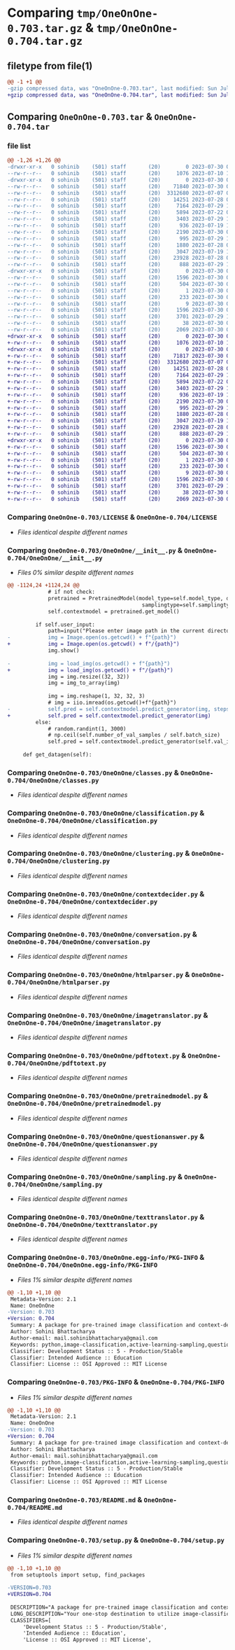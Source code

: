# Comparing `tmp/OneOnOne-0.703.tar.gz` & `tmp/OneOnOne-0.704.tar.gz`

## filetype from file(1)

```diff
@@ -1 +1 @@
-gzip compressed data, was "OneOnOne-0.703.tar", last modified: Sun Jul 30 09:18:14 2023, max compression
+gzip compressed data, was "OneOnOne-0.704.tar", last modified: Sun Jul 30 09:29:22 2023, max compression
```

## Comparing `OneOnOne-0.703.tar` & `OneOnOne-0.704.tar`

### file list

```diff
@@ -1,26 +1,26 @@
-drwxr-xr-x   0 sohinib    (501) staff       (20)        0 2023-07-30 09:18:14.750082 OneOnOne-0.703/
--rw-r--r--   0 sohinib    (501) staff       (20)     1076 2023-07-10 14:29:42.000000 OneOnOne-0.703/LICENSE
-drwxr-xr-x   0 sohinib    (501) staff       (20)        0 2023-07-30 09:18:14.747173 OneOnOne-0.703/OneOnOne/
--rw-r--r--   0 sohinib    (501) staff       (20)    71840 2023-07-30 09:17:21.000000 OneOnOne-0.703/OneOnOne/__init__.py
--rw-r--r--   0 sohinib    (501) staff       (20)  3312680 2023-07-07 06:05:06.000000 OneOnOne-0.703/OneOnOne/classes.py
--rw-r--r--   0 sohinib    (501) staff       (20)    14251 2023-07-28 06:59:10.000000 OneOnOne-0.703/OneOnOne/classification.py
--rw-r--r--   0 sohinib    (501) staff       (20)     7164 2023-07-29 12:25:37.000000 OneOnOne-0.703/OneOnOne/clustering.py
--rw-r--r--   0 sohinib    (501) staff       (20)     5894 2023-07-22 03:02:07.000000 OneOnOne-0.703/OneOnOne/contextdecider.py
--rw-r--r--   0 sohinib    (501) staff       (20)     3403 2023-07-29 18:08:15.000000 OneOnOne-0.703/OneOnOne/conversation.py
--rw-r--r--   0 sohinib    (501) staff       (20)      936 2023-07-19 15:12:54.000000 OneOnOne-0.703/OneOnOne/htmlparser.py
--rw-r--r--   0 sohinib    (501) staff       (20)     2190 2023-07-30 08:22:15.000000 OneOnOne-0.703/OneOnOne/imagetranslator.py
--rw-r--r--   0 sohinib    (501) staff       (20)      995 2023-07-29 18:59:58.000000 OneOnOne-0.703/OneOnOne/pdftotext.py
--rw-r--r--   0 sohinib    (501) staff       (20)     1880 2023-07-28 06:59:09.000000 OneOnOne-0.703/OneOnOne/pretrainedmodel.py
--rw-r--r--   0 sohinib    (501) staff       (20)     3047 2023-07-19 17:26:04.000000 OneOnOne-0.703/OneOnOne/questionanswer.py
--rw-r--r--   0 sohinib    (501) staff       (20)    23928 2023-07-28 06:59:10.000000 OneOnOne-0.703/OneOnOne/sampling.py
--rw-r--r--   0 sohinib    (501) staff       (20)      888 2023-07-29 17:53:14.000000 OneOnOne-0.703/OneOnOne/texttranslator.py
-drwxr-xr-x   0 sohinib    (501) staff       (20)        0 2023-07-30 09:18:14.749266 OneOnOne-0.703/OneOnOne.egg-info/
--rw-r--r--   0 sohinib    (501) staff       (20)     1596 2023-07-30 09:18:14.000000 OneOnOne-0.703/OneOnOne.egg-info/PKG-INFO
--rw-r--r--   0 sohinib    (501) staff       (20)      504 2023-07-30 09:18:14.000000 OneOnOne-0.703/OneOnOne.egg-info/SOURCES.txt
--rw-r--r--   0 sohinib    (501) staff       (20)        1 2023-07-30 09:18:14.000000 OneOnOne-0.703/OneOnOne.egg-info/dependency_links.txt
--rw-r--r--   0 sohinib    (501) staff       (20)      233 2023-07-30 09:18:14.000000 OneOnOne-0.703/OneOnOne.egg-info/requires.txt
--rw-r--r--   0 sohinib    (501) staff       (20)        9 2023-07-30 09:18:14.000000 OneOnOne-0.703/OneOnOne.egg-info/top_level.txt
--rw-r--r--   0 sohinib    (501) staff       (20)     1596 2023-07-30 09:18:14.749686 OneOnOne-0.703/PKG-INFO
--rw-r--r--   0 sohinib    (501) staff       (20)     3701 2023-07-29 19:02:55.000000 OneOnOne-0.703/README.md
--rw-r--r--   0 sohinib    (501) staff       (20)       38 2023-07-30 09:18:14.750189 OneOnOne-0.703/setup.cfg
--rw-r--r--   0 sohinib    (501) staff       (20)     2069 2023-07-30 09:17:21.000000 OneOnOne-0.703/setup.py
+drwxr-xr-x   0 sohinib    (501) staff       (20)        0 2023-07-30 09:29:22.544707 OneOnOne-0.704/
+-rw-r--r--   0 sohinib    (501) staff       (20)     1076 2023-07-10 14:29:42.000000 OneOnOne-0.704/LICENSE
+drwxr-xr-x   0 sohinib    (501) staff       (20)        0 2023-07-30 09:29:22.541402 OneOnOne-0.704/OneOnOne/
+-rw-r--r--   0 sohinib    (501) staff       (20)    71817 2023-07-30 09:29:17.000000 OneOnOne-0.704/OneOnOne/__init__.py
+-rw-r--r--   0 sohinib    (501) staff       (20)  3312680 2023-07-07 06:05:06.000000 OneOnOne-0.704/OneOnOne/classes.py
+-rw-r--r--   0 sohinib    (501) staff       (20)    14251 2023-07-28 06:59:10.000000 OneOnOne-0.704/OneOnOne/classification.py
+-rw-r--r--   0 sohinib    (501) staff       (20)     7164 2023-07-29 12:25:37.000000 OneOnOne-0.704/OneOnOne/clustering.py
+-rw-r--r--   0 sohinib    (501) staff       (20)     5894 2023-07-22 03:02:07.000000 OneOnOne-0.704/OneOnOne/contextdecider.py
+-rw-r--r--   0 sohinib    (501) staff       (20)     3403 2023-07-29 18:08:15.000000 OneOnOne-0.704/OneOnOne/conversation.py
+-rw-r--r--   0 sohinib    (501) staff       (20)      936 2023-07-19 15:12:54.000000 OneOnOne-0.704/OneOnOne/htmlparser.py
+-rw-r--r--   0 sohinib    (501) staff       (20)     2190 2023-07-30 08:22:15.000000 OneOnOne-0.704/OneOnOne/imagetranslator.py
+-rw-r--r--   0 sohinib    (501) staff       (20)      995 2023-07-29 18:59:58.000000 OneOnOne-0.704/OneOnOne/pdftotext.py
+-rw-r--r--   0 sohinib    (501) staff       (20)     1880 2023-07-28 06:59:09.000000 OneOnOne-0.704/OneOnOne/pretrainedmodel.py
+-rw-r--r--   0 sohinib    (501) staff       (20)     3047 2023-07-19 17:26:04.000000 OneOnOne-0.704/OneOnOne/questionanswer.py
+-rw-r--r--   0 sohinib    (501) staff       (20)    23928 2023-07-28 06:59:10.000000 OneOnOne-0.704/OneOnOne/sampling.py
+-rw-r--r--   0 sohinib    (501) staff       (20)      888 2023-07-29 17:53:14.000000 OneOnOne-0.704/OneOnOne/texttranslator.py
+drwxr-xr-x   0 sohinib    (501) staff       (20)        0 2023-07-30 09:29:22.543877 OneOnOne-0.704/OneOnOne.egg-info/
+-rw-r--r--   0 sohinib    (501) staff       (20)     1596 2023-07-30 09:29:22.000000 OneOnOne-0.704/OneOnOne.egg-info/PKG-INFO
+-rw-r--r--   0 sohinib    (501) staff       (20)      504 2023-07-30 09:29:22.000000 OneOnOne-0.704/OneOnOne.egg-info/SOURCES.txt
+-rw-r--r--   0 sohinib    (501) staff       (20)        1 2023-07-30 09:29:22.000000 OneOnOne-0.704/OneOnOne.egg-info/dependency_links.txt
+-rw-r--r--   0 sohinib    (501) staff       (20)      233 2023-07-30 09:29:22.000000 OneOnOne-0.704/OneOnOne.egg-info/requires.txt
+-rw-r--r--   0 sohinib    (501) staff       (20)        9 2023-07-30 09:29:22.000000 OneOnOne-0.704/OneOnOne.egg-info/top_level.txt
+-rw-r--r--   0 sohinib    (501) staff       (20)     1596 2023-07-30 09:29:22.544296 OneOnOne-0.704/PKG-INFO
+-rw-r--r--   0 sohinib    (501) staff       (20)     3701 2023-07-29 19:02:55.000000 OneOnOne-0.704/README.md
+-rw-r--r--   0 sohinib    (501) staff       (20)       38 2023-07-30 09:29:22.544891 OneOnOne-0.704/setup.cfg
+-rw-r--r--   0 sohinib    (501) staff       (20)     2069 2023-07-30 09:29:17.000000 OneOnOne-0.704/setup.py
```

### Comparing `OneOnOne-0.703/LICENSE` & `OneOnOne-0.704/LICENSE`

 * *Files identical despite different names*

### Comparing `OneOnOne-0.703/OneOnOne/__init__.py` & `OneOnOne-0.704/OneOnOne/__init__.py`

 * *Files 0% similar despite different names*

```diff
@@ -1124,24 +1124,24 @@
             # if not check:
             pretrained = PretrainedModel(model_type=self.model_type, dataset=self.dataset,
                                           samplingtype=self.samplingtype)
             self.contextmodel = pretrained.get_model()
 
         if self.user_input:
             path=input("Please enter image path in the current directory (str):    ")
-            img = Image.open(os.getcwd() + f"{path}")
+            img = Image.open(os.getcwd() + f"/{path}")
             img.show()
 
-            img = load_img(os.getcwd() + f"{path}")
+            img = load_img(os.getcwd() + f"/{path}")
             img = img.resize((32, 32))
             img = img_to_array(img)
 
             img = img.reshape(1, 32, 32, 3)
             # img = iio.imread(os.getcwd()+f"{path}")
-            self.pred = self.contextmodel.predict_generator(img, steps = self.batch_size)
+            self.pred = self.contextmodel.predict_generator(img)
         else:
             # random.randint(1, 3000)
             # np.ceil(self.number_of_val_samples / self.batch_size)
             self.pred = self.contextmodel.predict_generator(self.val_it, steps = self.batch_size)
 
     def get_datagen(self):
```

### Comparing `OneOnOne-0.703/OneOnOne/classes.py` & `OneOnOne-0.704/OneOnOne/classes.py`

 * *Files identical despite different names*

### Comparing `OneOnOne-0.703/OneOnOne/classification.py` & `OneOnOne-0.704/OneOnOne/classification.py`

 * *Files identical despite different names*

### Comparing `OneOnOne-0.703/OneOnOne/clustering.py` & `OneOnOne-0.704/OneOnOne/clustering.py`

 * *Files identical despite different names*

### Comparing `OneOnOne-0.703/OneOnOne/contextdecider.py` & `OneOnOne-0.704/OneOnOne/contextdecider.py`

 * *Files identical despite different names*

### Comparing `OneOnOne-0.703/OneOnOne/conversation.py` & `OneOnOne-0.704/OneOnOne/conversation.py`

 * *Files identical despite different names*

### Comparing `OneOnOne-0.703/OneOnOne/htmlparser.py` & `OneOnOne-0.704/OneOnOne/htmlparser.py`

 * *Files identical despite different names*

### Comparing `OneOnOne-0.703/OneOnOne/imagetranslator.py` & `OneOnOne-0.704/OneOnOne/imagetranslator.py`

 * *Files identical despite different names*

### Comparing `OneOnOne-0.703/OneOnOne/pdftotext.py` & `OneOnOne-0.704/OneOnOne/pdftotext.py`

 * *Files identical despite different names*

### Comparing `OneOnOne-0.703/OneOnOne/pretrainedmodel.py` & `OneOnOne-0.704/OneOnOne/pretrainedmodel.py`

 * *Files identical despite different names*

### Comparing `OneOnOne-0.703/OneOnOne/questionanswer.py` & `OneOnOne-0.704/OneOnOne/questionanswer.py`

 * *Files identical despite different names*

### Comparing `OneOnOne-0.703/OneOnOne/sampling.py` & `OneOnOne-0.704/OneOnOne/sampling.py`

 * *Files identical despite different names*

### Comparing `OneOnOne-0.703/OneOnOne/texttranslator.py` & `OneOnOne-0.704/OneOnOne/texttranslator.py`

 * *Files identical despite different names*

### Comparing `OneOnOne-0.703/OneOnOne.egg-info/PKG-INFO` & `OneOnOne-0.704/OneOnOne.egg-info/PKG-INFO`

 * *Files 1% similar despite different names*

```diff
@@ -1,10 +1,10 @@
 Metadata-Version: 2.1
 Name: OneOnOne
-Version: 0.703
+Version: 0.704
 Summary: A package for pre-trained image classification and context-decider for question-answering chatbots.
 Author: Sohini Bhattacharya
 Author-email: mail.sohinibhattacharya@gmail.com
 Keywords: python,image-classification,active-learning-sampling,question-answering,pre-trained models,tiny-image-net,speech-recognition,cifar10
 Classifier: Development Status :: 5 - Production/Stable
 Classifier: Intended Audience :: Education
 Classifier: License :: OSI Approved :: MIT License
```

### Comparing `OneOnOne-0.703/PKG-INFO` & `OneOnOne-0.704/PKG-INFO`

 * *Files 1% similar despite different names*

```diff
@@ -1,10 +1,10 @@
 Metadata-Version: 2.1
 Name: OneOnOne
-Version: 0.703
+Version: 0.704
 Summary: A package for pre-trained image classification and context-decider for question-answering chatbots.
 Author: Sohini Bhattacharya
 Author-email: mail.sohinibhattacharya@gmail.com
 Keywords: python,image-classification,active-learning-sampling,question-answering,pre-trained models,tiny-image-net,speech-recognition,cifar10
 Classifier: Development Status :: 5 - Production/Stable
 Classifier: Intended Audience :: Education
 Classifier: License :: OSI Approved :: MIT License
```

### Comparing `OneOnOne-0.703/README.md` & `OneOnOne-0.704/README.md`

 * *Files identical despite different names*

### Comparing `OneOnOne-0.703/setup.py` & `OneOnOne-0.704/setup.py`

 * *Files 1% similar despite different names*

```diff
@@ -1,10 +1,10 @@
 from setuptools import setup, find_packages
 
-VERSION=0.703
+VERSION=0.704
 
 DESCRIPTION="A package for pre-trained image classification and context-decider for question-answering chatbots."
 LONG_DESCRIPTION="Your one-stop destination to utilize image-classification models with just one line of code. A library meant to simplify your life by providing you with pre-trained models like ResNet50, EfficientNetVB6, VGG19, etc. You can simply opt for training your own models from scratch by just tweaking a few values. If you want to try popular active-learning sampling methods on image classification, no need to worry! This library has got you covered. Along with that for simple-bridging and basic into NLP, we have context-deciders, HTML parsers and simple chatbot object classes, to create an interface similar to Google Lens. You input an image or item that you are curious about and you can ask one-on-one questions from the chatbot. This is made possible by using the tiny imagenet dataset. This library is being actively updated and new features are being added frequently. New datasets and pre-trained models will be updated soon. Feel free to share your feedback! I would really appreciate it!"
 CLASSIFIERS=[
     'Development Status :: 5 - Production/Stable',
     'Intended Audience :: Education',
     'License :: OSI Approved :: MIT License',
```

